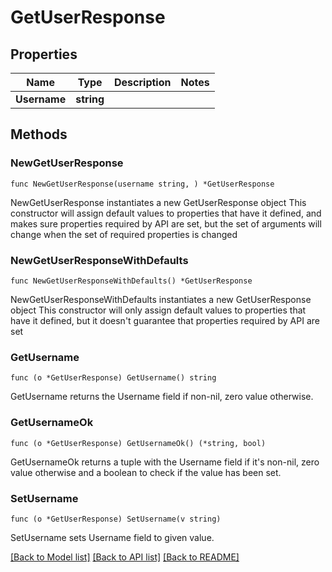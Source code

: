# GetUserResponse

## Properties

Name | Type | Description | Notes
------------ | ------------- | ------------- | -------------
**Username** | **string** |  | 

## Methods

### NewGetUserResponse

`func NewGetUserResponse(username string, ) *GetUserResponse`

NewGetUserResponse instantiates a new GetUserResponse object
This constructor will assign default values to properties that have it defined,
and makes sure properties required by API are set, but the set of arguments
will change when the set of required properties is changed

### NewGetUserResponseWithDefaults

`func NewGetUserResponseWithDefaults() *GetUserResponse`

NewGetUserResponseWithDefaults instantiates a new GetUserResponse object
This constructor will only assign default values to properties that have it defined,
but it doesn't guarantee that properties required by API are set

### GetUsername

`func (o *GetUserResponse) GetUsername() string`

GetUsername returns the Username field if non-nil, zero value otherwise.

### GetUsernameOk

`func (o *GetUserResponse) GetUsernameOk() (*string, bool)`

GetUsernameOk returns a tuple with the Username field if it's non-nil, zero value otherwise
and a boolean to check if the value has been set.

### SetUsername

`func (o *GetUserResponse) SetUsername(v string)`

SetUsername sets Username field to given value.



[[Back to Model list]](../README.md#documentation-for-models) [[Back to API list]](../README.md#documentation-for-api-endpoints) [[Back to README]](../README.md)


